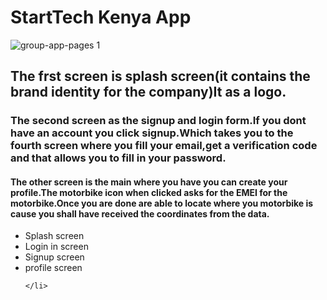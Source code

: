# StartTech Kenya App

![group-app-pages 1](https://user-images.githubusercontent.com/35792781/46616177-a5747700-cb22-11e8-913f-8a953c41e5b6.jpg)

## The frst screen is splash screen(it contains the brand identity for the company)It as a logo.

### The second screen as the signup and login form.If you dont have an account you click signup.Which takes you to the fourth screen where you fill your email,get a verification code and that allows you to fill in your password.

#### The other screen is the main where you have you can create your profile.The motorbike icon when clicked asks for the EMEI for the motorbike.Once you are done are able to locate where you motorbike is cause you shall have received the coordinates from the data.

<ul>
	<li>Splash screen</li>
	<li>Login in screen</li>
	<li>Signup screen</li>
	<li>
		profile screen
		
	</li>
	

</ul>
